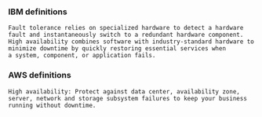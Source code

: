 ### IBM definitions
    Fault tolerance relies on specialized hardware to detect a hardware fault and instantaneously switch to a redundant hardware component.
    High availability combines software with industry-standard hardware to minimize downtime by quickly restoring essential services when 
    a system, component, or application fails.

### AWS definitions
    High availability: Protect against data center, availability zone, server, network and storage subsystem failures to keep your business 
    running without downtime.
